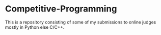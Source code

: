 # Competitive-Programming

This is a repository consisting of some of my submissions to online judges mostly in Python else C/C++.

